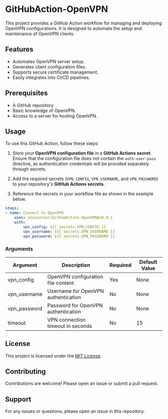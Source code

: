 # GitHubAction-OpenVPN

This project provides a GitHub Action workflow for managing and deploying OpenVPN configurations. It is designed to automate the setup and maintenance of OpenVPN clients.

## Features

- Automates OpenVPN server setup.
- Generates client configuration files.
- Supports secure certificate management.
- Easily integrates into CI/CD pipelines.

## Prerequisites

- A GitHub repository.
- Basic knowledge of OpenVPN.
- Access to a server for hosting OpenVPN.

## Usage
To use this GitHub Action, follow these steps:

1. Store your **OpenVPN configuration file** in a **GitHub Actions secret**. Ensure that the configuration file does not contain the `auth-user-pass` directive, as authentication credentials will be provided separately through secrets.

2. Add the required secrets (`VPN_CONFIG`, `VPN_USERNAME`, and `VPN_PASSWORD`) to your repository's **GitHub Actions secrets**.

3. Reference the secrets in your workflow file as shown in the example below.

```yaml
steps:
- name: Connect to OpenVPN
    uses: secouvreur/GitHubAction-OpenVPN@v0.0.1
    with:
        vpn_config: ${{ secrets.VPN_CONFIG }}
        vpn_username: ${{ secrets.VPN_USERNAME }}
        vpn_password: ${{ secrets.VPN_PASSWORD }}
```

### Arguments
<table>
  <thead>
    <tr>
      <th>Argument</th>
      <th>Description</th>
      <th>Required</th>
      <th>Default Value</th>
    </tr>
  </thead>
  <tbody>
    <tr>
        <td>vpn_config</td>
        <td>OpenVPN configuration file content</td>
        <td>Yes</td>
        <td>None</td>
    </tr>
    <tr>
        <td>vpn_username</td>
        <td>Username for OpenVPN authentication</td>
        <td>No</td>
        <td>None</td>
    </tr>
    <tr>
        <td>vpn_password</td>
        <td>Password for OpenVPN authentication</td>
        <td>No</td>
        <td>None</td>
    </tr>
    <tr>
        <td>timeout</td>
        <td>VPN connection timeout in seconds</td>
        <td>No</td>
        <td>15</td>
    </tr>
  </tbody>
</table>

## License

This project is licensed under the [MIT License](LICENSE).

## Contributing

Contributions are welcome! Please open an issue or submit a pull request.

## Support

For any issues or questions, please open an issue in this repository.